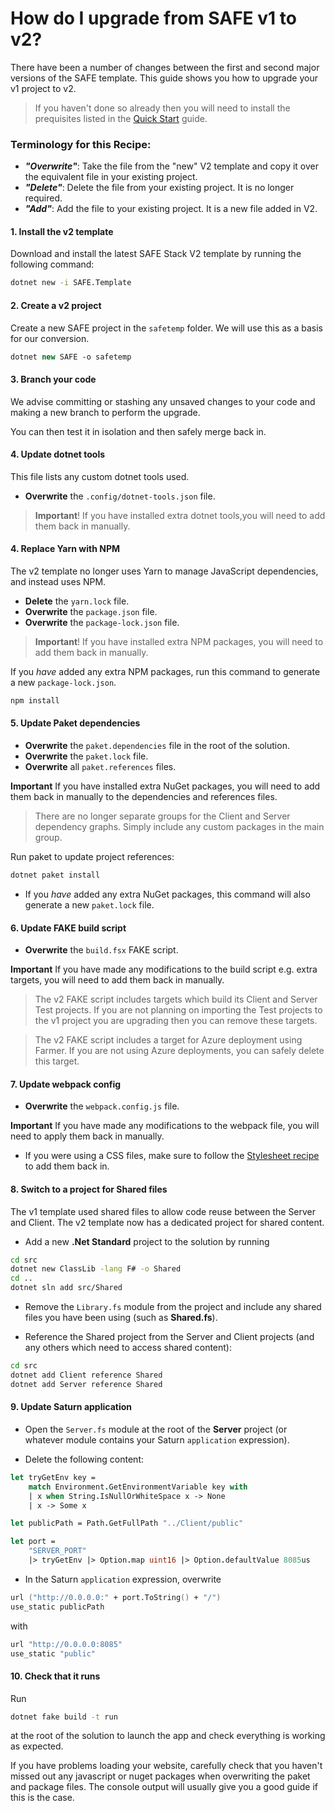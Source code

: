 # How do I upgrade from SAFE v1 to v2?

There have been a number of changes between the first and second major versions of the SAFE template. This guide shows you how to upgrade your v1 project to v2.

> If you haven't done so already then you will need to install the prequisites listed in the [Quick Start](../../../quickstart) guide.

### Terminology for this Recipe:

* ***"Overwrite"***: Take the file from the "new" V2 template and copy it over the equivalent file in your existing project.
* ***"Delete"***: Delete the file from your existing project. It is no longer required.
* ***"Add"***: Add the file to your existing project. It is a new file added in V2.

#### 1. Install the v2 template
Download and install the latest SAFE Stack V2 template by running the following command:

```bash
dotnet new -i SAFE.Template
```

#### 2. Create a v2 project
Create a new SAFE project in the `safetemp` folder. We will use this as a basis for our conversion.

```fsharp
dotnet new SAFE -o safetemp
```

#### 3. Branch your code
We advise committing or stashing any unsaved changes to your code and making a new branch to perform the upgrade.

You can then test it in isolation and then safely merge back in.

#### 4. Update dotnet tools
This file lists any custom dotnet tools used.

* **Overwrite** the `.config/dotnet-tools.json` file.

> **Important**! If you have installed extra dotnet tools,you will need to add them back in manually.

#### 4. Replace Yarn with NPM
The v2 template no longer uses Yarn to manage JavaScript dependencies, and instead uses NPM.

* **Delete** the `yarn.lock` file.
* **Overwrite** the `package.json` file.
* **Overwrite** the `package-lock.json` file.

> **Important**! If you have installed extra NPM packages, you will need to add them back in manually.

If you *have* added any extra NPM packages, run this command to generate a new `package-lock.json`.
```bash
npm install
```

#### 5. Update Paket dependencies
* **Overwrite** the `paket.dependencies` file in the root of the solution.
* **Overwrite** the `paket.lock` file.
* **Overwrite** all `paket.references` files.

**Important** If you have installed extra NuGet packages, you will need to add them back in manually to the dependencies and references files.

> There are no longer separate groups for the Client and Server dependency graphs. Simply include any custom packages in the main group.

Run paket to update project references:

```bash
dotnet paket install
```

* If you *have* added any extra NuGet packages, this command will also generate a new `paket.lock` file.

#### 6. Update FAKE build script
* **Overwrite** the `build.fsx` FAKE script.

**Important** If you have made any modifications to the build script e.g. extra targets, you will need to add them back in manually.

> The v2 FAKE script includes targets which build its Client and Server Test projects. If you are not planning on importing the Test projects to the v1 project you are upgrading then you can remove these targets.

> The v2 FAKE script includes a target for Azure deployment using Farmer. If you are not using Azure deployments, you can safely delete this target.

#### 7. Update webpack config
* **Overwrite** the `webpack.config.js` file.

**Important** If you have made any modifications to the webpack file, you will need to apply them back in manually.

* If you were using a CSS files, make sure to follow the [Stylesheet recipe](../ui/add-style.md) to add them back in.

#### 8. Switch to a project for Shared files
The v1 template used shared files to allow code reuse between the Server and Client. The v2 template now has a dedicated project for shared content.

* Add a new **.Net Standard** project to the solution by running
```bash
cd src
dotnet new ClassLib -lang F# -o Shared
cd ..
dotnet sln add src/Shared
```

* Remove the `Library.fs` module from the project and include any shared files you have been using (such as **Shared.fs**).

* Reference the Shared project from the Server and Client projects (and any others which need to access shared content):

```bash
cd src
dotnet add Client reference Shared
dotnet add Server reference Shared
```

#### 9. Update Saturn application

* Open the `Server.fs` module at the root of the **Server** project (or whatever module contains your Saturn `application` expression).

* Delete the following content:
```fsharp
let tryGetEnv key =
    match Environment.GetEnvironmentVariable key with
    | x when String.IsNullOrWhiteSpace x -> None
    | x -> Some x

let publicPath = Path.GetFullPath "../Client/public"

let port =
    "SERVER_PORT"
    |> tryGetEnv |> Option.map uint16 |> Option.defaultValue 8085us
```
* In the Saturn `application` expression, overwrite
```fsharp
url ("http://0.0.0.0:" + port.ToString() + "/")
use_static publicPath
```
with
```fsharp
url "http://0.0.0.0:8085"
use_static "public"
```

#### 10. Check that it runs

Run
```bash
dotnet fake build -t run
```
at the root of the solution to launch the app and check everything is working as expected.

If you have problems loading your website, carefully check that you haven't missed out any javascript or nuget packages when overwriting the paket and package files. The console output will usually give you a good guide if this is the case.




